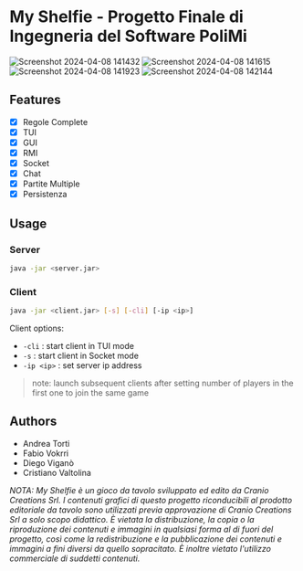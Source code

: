 # My Shelfie - Progetto Finale di Ingegneria del Software PoliMi

![Screenshot 2024-04-08 141432](https://github.com/AndreaTorti-01/ing-sw-2023-torti-vigano-valtolina-vokrri/assets/74457299/6eae8afa-1fa7-487f-a552-7f685f0010e3)
![Screenshot 2024-04-08 141615](https://github.com/AndreaTorti-01/ing-sw-2023-torti-vigano-valtolina-vokrri/assets/74457299/2be6c32d-e96f-4b96-a64d-ddf3ba4f530d)
![Screenshot 2024-04-08 141923](https://github.com/AndreaTorti-01/ing-sw-2023-torti-vigano-valtolina-vokrri/assets/74457299/ddb27d04-bdd0-40a3-8426-64321125a2bc)
![Screenshot 2024-04-08 142144](https://github.com/AndreaTorti-01/ing-sw-2023-torti-vigano-valtolina-vokrri/assets/74457299/c1e035f0-73aa-40e9-9291-bf94872567b3)

## Features

- [x] Regole Complete
- [x] TUI
- [x] GUI
- [x] RMI
- [x] Socket
- [x] Chat
- [x] Partite Multiple
- [x] Persistenza

## Usage

### Server

```bash
java -jar <server.jar>
```

### Client

```bash
java -jar <client.jar> [-s] [-cli] [-ip <ip>]
```

Client options:

- `-cli` : start client in TUI mode
- `-s` : start client in Socket mode
- `-ip <ip>` : set server ip address

> note: launch subsequent clients after setting number of players in the first one to join the same game

## Authors

- Andrea Torti
- Fabio Vokrri
- Diego Viganò
- Cristiano Valtolina

*NOTA: My Shelfie è un gioco da tavolo sviluppato ed edito da Cranio Creations Srl. I contenuti grafici di questo progetto riconducibili al prodotto editoriale da tavolo sono utilizzati previa approvazione di Cranio Creations Srl a solo scopo didattico. È vietata la distribuzione, la copia o la riproduzione dei contenuti e immagini in qualsiasi forma al di fuori del progetto, così come la redistribuzione e la pubblicazione dei contenuti e immagini a fini diversi da quello sopracitato. È inoltre vietato l'utilizzo commerciale di suddetti contenuti.*
